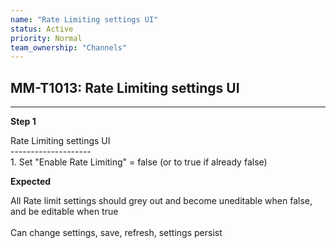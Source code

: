 ```yaml
---
name: "Rate Limiting settings UI"
status: Active
priority: Normal
team_ownership: "Channels"
---
```


## MM-T1013: Rate Limiting settings UI

---

**Step 1**

Rate Limiting settings UI\
\--------------------\
1\. Set "Enable Rate Limiting" = false (or to true if already false)

**Expected**

All Rate limit settings should grey out and become uneditable when false, and be editable when true\
\
Can change settings, save, refresh, settings persist
